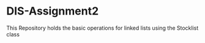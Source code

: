 # DIS-Assignment2
This Repository holds the basic operations for linked lists using the Stocklist class

